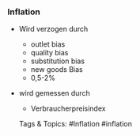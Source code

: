 ### Inflation

- Wird verzogen durch

	- outlet bias
	- quality bias
	- substitution bias
	- new goods Bias
	- 0,5-2%

- wird gemessen durch

	- Verbraucherpreisindex

   Tags & Topics:
   #Inflation
   #inflation